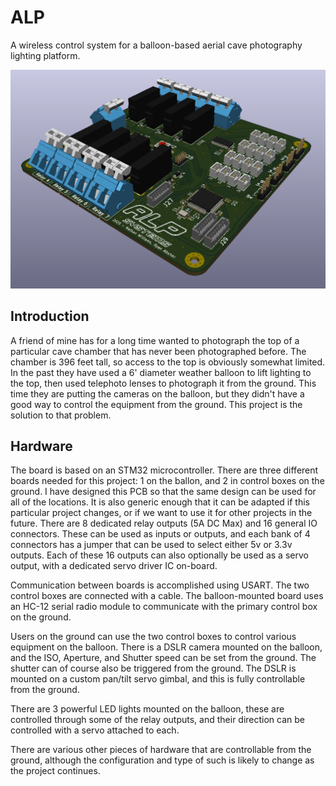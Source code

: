 # ALP

A wireless control system for a balloon-based aerial cave photography lighting platform.

![PCB Render](https://github.com/RyanAbsher/ALP/blob/master/Renders/3.png?raw=true)

## Introduction
A friend of mine has for a long time wanted to photograph the top of a particular cave chamber that has never been photographed before. The chamber is 396 feet tall, so access to the top is obviously somewhat limited. In the past they have used a 6' diameter weather balloon to lift lighting to the top, then used telephoto lenses to photograph it from the ground. This time they are putting the cameras on the balloon, but they didn't have a good way to control the equipment from the ground. This project is the solution to that problem.

## Hardware
The board is based on an STM32 microcontroller. There are three different boards needed for this project: 1 on the ballon, and 2 in control boxes on the ground. I have designed this PCB so that the same design can be used for all of the locations. It is also generic enough that it can be adapted if this particular project changes, or if we want to use it for other projects in the future. There are 8 dedicated relay outputs (5A DC Max) and 16 general IO connectors. These can be used as inputs or outputs, and each bank of 4 connectors has a jumper that can be used to select either 5v or 3.3v outputs. Each of these 16 outputs can also optionally be used as a servo output, with a dedicated servo driver IC on-board.

Communication between boards is accomplished using USART. The two control boxes are connected with a cable. The balloon-mounted board uses an HC-12 serial radio module to communicate with the primary control box on the ground.

Users on the ground can use the two control boxes to control various equipment on the balloon. There is a DSLR camera mounted on the balloon, and the ISO, Aperture, and Shutter speed can be set from the ground. The shutter can of course also be triggered from the ground. The DSLR is mounted on a custom pan/tilt servo gimbal, and this is fully controllable from the ground.

There are 3 powerful LED lights mounted on the balloon, these are controlled through some of the relay outputs, and their direction can be controlled with a servo attached to each.

There are various other pieces of hardware that are controllable from the ground, although the configuration and type of such is likely to change as the project continues.
 
